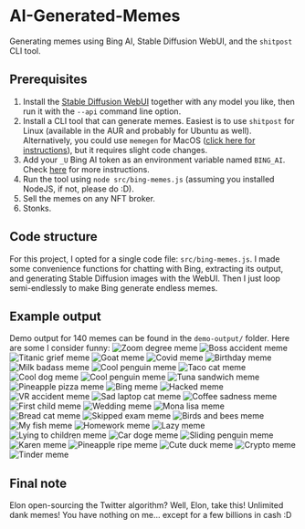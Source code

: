 # AI-Generated-Memes
Generating memes using Bing AI, Stable Diffusion WebUI, and the `shitpost` CLI tool.

## Prerequisites
1. Install the [Stable Diffusion WebUI](https://github.com/AUTOMATIC1111/stable-diffusion-webui) together with any model you like, then run it with the `--api` command line option.
2. Install a CLI tool that can generate memes. Easiest is to use `shitpost` for Linux (available in the AUR and probably for Ubuntu as well). Alternatively, you could use `memegen` for MacOS ([click here for instructions](https://github.com/cmdrkeene/memegen)), but it requires slight code changes.
3. Add your `_U` Bing AI token as an environment variable named `BING_AI`. Check [here](https://github.com/waylaidwanderer/node-chatgpt-api) for more instructions.
4. Run the tool using `node src/bing-memes.js` (assuming you installed NodeJS, if not, please do :D).
5. Sell the memes on any NFT broker.
6. Stonks.

## Code structure
For this project, I opted for a single code file: `src/bing-memes.js`. I made some convenience functions for chatting with Bing, extracting its output, and generating Stable Diffusion images with the WebUI. Then I just loop semi-endlessly to make Bing generate endless memes.

## Example output
Demo output for 140 memes can be found in the `demo-output/` folder. Here are some I consider funny:
![Zoom degree meme](./demo-output/meme-0-1.png)
![Boss accident meme](./demo-output/meme-0-2.png)
![Titanic grief meme](./demo-output/meme-0-4.png)
![Goat meme](./demo-output/meme-0-7.png)
![Covid meme](./demo-output/meme-0-8.png)
![Birthday meme](./demo-output/meme-1-2.png)
![Milk badass meme](./demo-output/meme-1-3.png)
![Cool penguin meme](./demo-output/meme-1-4.png)
![Taco cat meme](./demo-output/meme-2-1.png)
![Cool dog meme](./demo-output/meme-2-5.png)
![Cool penguin meme](./demo-output/meme-2-7.png)
![Tuna sandwich meme](./demo-output/meme-3-1.png)
![Pineapple pizza meme](./demo-output/meme-3-5.png)
![Bing meme](./demo-output/meme-3-9.png)
![Hacked meme](./demo-output/meme-4-7.png)
![VR accident meme](./demo-output/meme-4-10.png)
![Sad laptop cat meme](./demo-output/meme-5-2.png)
![Coffee sadness meme](./demo-output/meme-5-4.png)
![First child meme](./demo-output/meme-5-5.png)
![Wedding meme](./demo-output/meme-5-9.png)
![Mona lisa meme](./demo-output/meme-6-3.png)
![Bread cat meme](./demo-output/meme-6-5.png)
![Skipped exam meme](./demo-output/meme-6-7.png)
![Birds and bees meme](./demo-output/meme-6-8.png)
![My fish meme](./demo-output/meme-8-7.png)
![Homework meme](./demo-output/meme-9-3.png)
![Lazy meme](./demo-output/meme-10-6.png)
![Lying to children meme](./demo-output/meme-11-2.png)
![Car doge meme](./demo-output/meme-11-3.png)
![Sliding penguin meme](./demo-output/meme-11-4.png)
![Karen meme](./demo-output/meme-11-5.png)
![Pineapple ripe meme](./demo-output/meme-11-6.png)
![Cute duck meme](./demo-output/meme-11-9.png)
![Crypto meme](./demo-output/meme-12-8.png)
![Tinder meme](./demo-output/meme-12-9.png)

## Final note
Elon open-sourcing the Twitter algorithm? Well, Elon, take this! Unlimited dank memes! You have nothing on me... except for a few billions in cash :D
